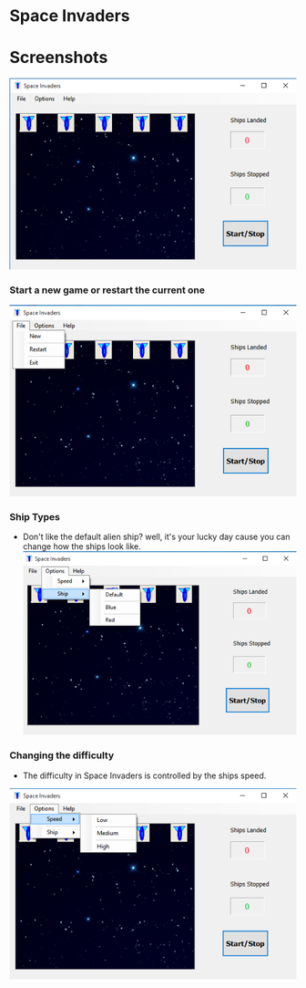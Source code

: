 # Space Invaders


# Screenshots


![Start Screen](https://github.com/Yohanna/Space-Invaders/blob/master/Screeshots/start_screen.PNG "Start Screen")


### Start a new game or restart the current one
![File Menu](https://github.com/Yohanna/Space-Invaders/blob/master/Screeshots/file_menu.png "File Menu")

### Ship Types
* Don't like the default alien ship? well, it's your lucky day cause you can change how the ships look like.
![Options Menu](https://github.com/Yohanna/Space-Invaders/blob/master/Screeshots/options_menu_ship.png "Change ship type")


### Changing the difficulty
* The difficulty in Space Invaders is controlled by the ships speed.

![Options Menu](https://github.com/Yohanna/Space-Invaders/blob/master/Screeshots/options_menu_speed.png "Change ship speed")
